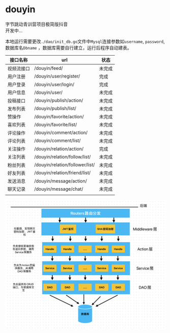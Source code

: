 # douyin
字节跳动青训营项目极简版抖音 </br>
开发中...

本地运行需要更改`./dao/init_db.go`文件中`Mysql`连接参数如`username`, `password`, 数据库名`Dbname`
，数据库需要自行建立，运行后程序自动建表。

| 接口名称   | url                             | 状态  |
| ---------- | ------------------------------- | ----- |
| 视频流接口 | /douyin/feed/                   | 未完成 |
| 用户注册   | /douyin/user/register/          | 完成  |
| 用户登录   | /douyin/user/login/             | 完成  |
| 用户信息   | /douyin/user/                   | 未完成 |
| 投稿接口   | /douyin/publish/action/         | 未完成 |
| 发布列表   | /douyin/publish/list/           | 未完成 |
| 赞操作     | /douyin/favorite/action/        | 未完成 |
| 喜欢列表   | /douyin/favorite/list/          | 未完成 |
| 评论操作   | /douyin/comment/action/         | 未完成 |
| 评论列表   | /douyin/comment/list/           | 未完成 |
| 关注操作   | /douyin/relation/action/        | 完成 |
| 关注列表   | /douyin/relation/follow/list/   | 未完成 |
| 粉丝列表   | /douyin/relation/follower/list/ | 未完成 |
| 好友列表   | /douyin/relation/friend/list/   | 未完成 |
| 发送消息   | /douyin/message/action/         | 未完成 |
| 聊天记录   | /douyin/message/chat/           | 未完成 |
|            |                                 |       |

![](server_architecture.jpg)

